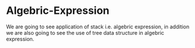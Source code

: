 # Algebric-Expression
We are going to see application of stack i.e. algebric expression, in addition we are also going to see the use of tree data structure in algebric expression.
